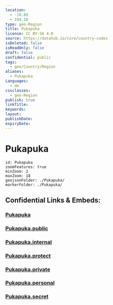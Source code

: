 ```yaml
---
location:
  - -10.89
  - 194.18
type: geo-Region
title: Pukapuka
license: CC BY-SA 4.0
source: https://datahub.io/core/country-codes
isDeleted: false
isReadOnly: false
draft: false
confidential: public
tags:
  - geo/Country/Region
aliases:
  - Pukapuka
Languages:
  - de
cssclasses:
  - geo-Region
publish: true
linkTitle:
keywords:
layout:
publishDate:
expiryDate:
---
```


# Pukapuka

```leaflet
id: Pukapuka
zoomFeatures: true 
minZoom: 2 
maxZoom: 18
geojsonFolder: ./Pukapuka/
markerFolder: ./Pukapuka/
```


## Confidential Links & Embeds: 

### [Pukapuka](/_Standards/Earth/Continent/Oceania/Polynesia/Cook~Islands/Cook~Island-councils/Pukapuka.md) 

### [Pukapuka.public](/_public/Earth/Continent/Oceania/Polynesia/Cook~Islands/Cook~Island-councils/Pukapuka.public.md) 

### [Pukapuka.internal](/_internal/Earth/Continent/Oceania/Polynesia/Cook~Islands/Cook~Island-councils/Pukapuka.internal.md) 

### [Pukapuka.protect](/_protect/Earth/Continent/Oceania/Polynesia/Cook~Islands/Cook~Island-councils/Pukapuka.protect.md) 

### [Pukapuka.private](/_private/Earth/Continent/Oceania/Polynesia/Cook~Islands/Cook~Island-councils/Pukapuka.private.md) 

### [Pukapuka.personal](/_personal/Earth/Continent/Oceania/Polynesia/Cook~Islands/Cook~Island-councils/Pukapuka.personal.md) 

### [Pukapuka.secret](/_secret/Earth/Continent/Oceania/Polynesia/Cook~Islands/Cook~Island-councils/Pukapuka.secret.md)


